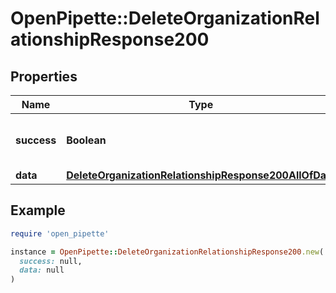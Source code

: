 # OpenPipette::DeleteOrganizationRelationshipResponse200

## Properties

| Name | Type | Description | Notes |
| ---- | ---- | ----------- | ----- |
| **success** | **Boolean** | If the response is successful or not | [optional] |
| **data** | [**DeleteOrganizationRelationshipResponse200AllOfData**](DeleteOrganizationRelationshipResponse200AllOfData.md) |  | [optional] |

## Example

```ruby
require 'open_pipette'

instance = OpenPipette::DeleteOrganizationRelationshipResponse200.new(
  success: null,
  data: null
)
```

